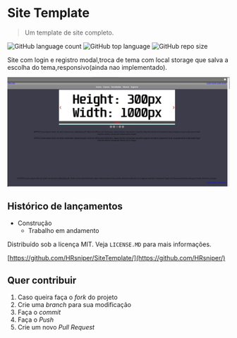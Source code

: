 # Site Template
> Um template de site completo.

![GitHub language count](https://img.shields.io/github/languages/count/HRsniper/SiteTemplate?style=flat-square)
![GitHub top language](https://img.shields.io/github/languages/top/HRsniper/SiteTemplate?style=flat-square)
![GitHub repo size](https://img.shields.io/github/repo-size/HRsniper/SiteTemplate?style=flat-square)

Site com login e registro modal,troca de tema com local storage que salva a escolha do tema,responsivo(ainda nao implementado).

![](previa.jpg)

## Histórico de lançamentos

* Construção
    * Trabalho em andamento

Distribuído sob a licença MIT. Veja `LICENSE.MD` para mais informações.

[https://github.com/HRsniper/SiteTemplate/](https://github.com/HRsniper/)

## Quer contribuir

1. Caso queira faça o _fork_ do projeto
2. Crie uma _branch_ para sua modificação 
3. Faça o _commit_
4. Faça o _Push_
5. Crie um novo _Pull Request_